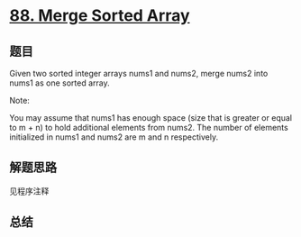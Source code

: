 # [88. Merge Sorted Array](https://leetcode-cn.com/problems/merge-sorted-array/)

## 题目
Given two sorted integer arrays nums1 and nums2, merge nums2 into nums1 as one sorted array.

Note:

You may assume that nums1 has enough space (size that is greater or equal to m + n) to hold additional elements from nums2. The number of elements initialized in nums1 and nums2 are m and n respectively.

## 解题思路
见程序注释

## 总结